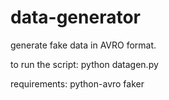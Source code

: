 # data-generator
generate fake data in AVRO format.

to run the script: python datagen.py

requirements:
python-avro
faker
